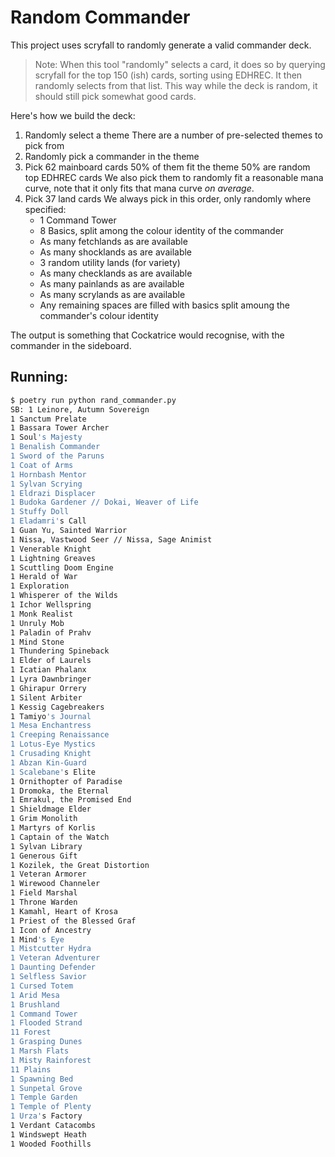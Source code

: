 # Random Commander

This project uses scryfall to randomly generate a valid commander deck.

> Note: When this tool "randomly" selects a card, it does so by querying
>       scryfall for the top 150 (ish) cards, sorting using EDHREC.
>       It then randomly selects from that list.
>       This way while the deck is random, it should still pick somewhat
>       good cards.

Here's how we build the deck:
1. Randomly select a theme
   There are a number of pre-selected themes to pick from
2. Randomly pick a commander in the theme
3. Pick 62 mainboard cards
   50% of them fit the theme 50% are random top EDHREC cards
   We also pick them to randomly fit a reasonable mana curve, note that it only
   fits that mana curve _on average_.
4. Pick 37 land cards
   We always pick in this order, only randomly where specified:
   - 1 Command Tower
   - 8 Basics, split among the colour identity of the commander
   - As many fetchlands as are available
   - As many shocklands as are available
   - 3 random utility lands (for variety)
   - As many checklands as are available
   - As many painlands as are available
   - As many scrylands as are available
   - Any remaining spaces are filled with basics split amoung the commander's
     colour identity

The output is something that Cockatrice would recognise, with the commander in
the sideboard.

## Running:

```bash
$ poetry run python rand_commander.py
SB: 1 Leinore, Autumn Sovereign
1 Sanctum Prelate
1 Bassara Tower Archer
1 Soul's Majesty
1 Benalish Commander
1 Sword of the Paruns
1 Coat of Arms
1 Hornbash Mentor
1 Sylvan Scrying
1 Eldrazi Displacer
1 Budoka Gardener // Dokai, Weaver of Life
1 Stuffy Doll
1 Eladamri's Call
1 Guan Yu, Sainted Warrior
1 Nissa, Vastwood Seer // Nissa, Sage Animist
1 Venerable Knight
1 Lightning Greaves
1 Scuttling Doom Engine
1 Herald of War
1 Exploration
1 Whisperer of the Wilds
1 Ichor Wellspring
1 Monk Realist
1 Unruly Mob
1 Paladin of Prahv
1 Mind Stone
1 Thundering Spineback
1 Elder of Laurels
1 Icatian Phalanx
1 Lyra Dawnbringer
1 Ghirapur Orrery
1 Silent Arbiter
1 Kessig Cagebreakers
1 Tamiyo's Journal
1 Mesa Enchantress
1 Creeping Renaissance
1 Lotus-Eye Mystics
1 Crusading Knight
1 Abzan Kin-Guard
1 Scalebane's Elite
1 Ornithopter of Paradise
1 Dromoka, the Eternal
1 Emrakul, the Promised End
1 Shieldmage Elder
1 Grim Monolith
1 Martyrs of Korlis
1 Captain of the Watch
1 Sylvan Library
1 Generous Gift
1 Kozilek, the Great Distortion
1 Veteran Armorer
1 Wirewood Channeler
1 Field Marshal
1 Throne Warden
1 Kamahl, Heart of Krosa
1 Priest of the Blessed Graf
1 Icon of Ancestry
1 Mind's Eye
1 Mistcutter Hydra
1 Veteran Adventurer
1 Daunting Defender
1 Selfless Savior
1 Cursed Totem
1 Arid Mesa
1 Brushland
1 Command Tower
1 Flooded Strand
11 Forest
1 Grasping Dunes
1 Marsh Flats
1 Misty Rainforest
11 Plains
1 Spawning Bed
1 Sunpetal Grove
1 Temple Garden
1 Temple of Plenty
1 Urza's Factory
1 Verdant Catacombs
1 Windswept Heath
1 Wooded Foothills
```

